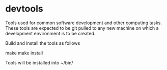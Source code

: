 # devtools
Tools used for common software development and other computing tasks. These tools are expected to be git pulled to any new machine on which a development environment is to be created.

Build and install the tools as follows

make
make install

Tools will be installed into ~/bin/

